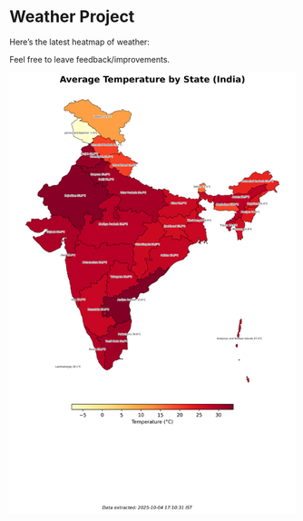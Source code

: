 # Weather Project

Here’s the latest heatmap of weather:

Feel free to leave feedback/improvements.

![India Heatmap](docs/assets/india_heatmap.png?v=E107B1)
